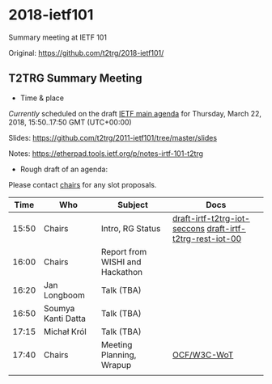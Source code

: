 # 2018-ietf101
Summary meeting at IETF 101

Original: <https://github.com/t2trg/2018-ietf101/>

## T2TRG Summary Meeting

* Time & place

*Currently* scheduled on the draft [IETF main agenda][] for Thursday,
March 22, 2018, 15:50..17:50 GMT (UTC+00:00)<!-- , [Raffles City Convention Center][], room Padang -->

[IETF main agenda]: https://tools.ietf.org/agenda/101/#101-thu-1550-t2trg
[DT-Main]: https://datatracker.ietf.org/meeting/101/agenda.html#t2trg
[Raffles City Convention Center]: https://www.ietf.org/meeting/100/hotel.html

Slides: <https://github.com/t2trg/2011-ietf101/tree/master/slides>

Notes: <https://etherpad.tools.ietf.org/p/notes-irtf-101-t2trg>

* Rough draft of an agenda:

Please contact [chairs][] for any slot proposals.

|  Time | Who                | Subject                         | Docs                                                                                                                                                                                 |
|-------|--------------------|---------------------------------|--------------------------------------------------------------------------------------------------------------------------------------------------------------------------------------|
| 15:50 | Chairs             | Intro, RG Status                | [draft-irtf-t2trg-iot-seccons](https://tools.ietf.org/html/draft-irtf-t2trg-iot-seccons-11) [draft-irtf-t2trg-rest-iot-00](https://tools.ietf.org/html/draft-irtf-t2trg-rest-iot-00) |
| 16:00 | Chairs             | Report from WISHI and Hackathon |                                                                                                                                                                                      |
| 16:20 | Jan Longboom       | Talk (TBA)                      |                                                                                                                                                                                      |
| 16:50 | Soumya Kanti Datta | Talk (TBA)                      |                                                                                                                                                                                      |
| 17:15 | Michał Król        | Talk (TBA)                      |                                                                                                                                                                                      |
| 17:40 | Chairs             | Meeting Planning, Wrapup        | [OCF/W3C-WoT][OCF]                                                                                                                                                                   |
|       |                    |                                 |                                                                                                                                                                                      |

[Berlin]: https://github.com/t2trg/2017-09-berlin
[OCF]: https://github.com/t2trg/2018-03-ocf
[chairs]: mailto:t2trg-chairs@irtf.org
